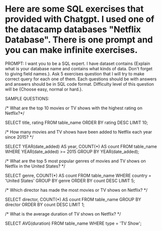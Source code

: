 # Here are some SQL exercises that provided with Chatgpt. I used one of the datacamp databases "Netflix Database". There is one prompt and you can make infinite exercises.

PROMPT:
I want you to be a SQL expert. I have dataset contains {Explain what is your database name and contains what kinds of data. Don't forget to giving field names.}. Ask 5 exercises question that I will try to make correct query for each one of them. Each questions should be with answers and answers should be in SQL code format. Difficulty level of this question will be {Choose easy, normal or hard.}.



SAMPLE QUESTIONS:


/* What are the top 10 movies or TV shows with the highest rating on Netflix?*/

SELECT title, rating
FROM table_name
ORDER BY rating DESC
LIMIT 10;

/* How many movies and TV shows have been added to Netflix each year since 2015? */

SELECT YEAR(date_added) AS year, COUNT(*) AS count
FROM table_name
WHERE YEAR(date_added) >= 2015
GROUP BY YEAR(date_added);

/* What are the top 5 most popular genres of movies and TV shows on Netflix in the United States? */

SELECT genre, COUNT(*) AS count
FROM table_name
WHERE country = 'United States'
GROUP BY genre
ORDER BY count DESC
LIMIT 5;

/* Which director has made the most movies or TV shows on Netflix? */

SELECT director, COUNT(*) AS count
FROM table_name
GROUP BY director
ORDER BY count DESC
LIMIT 1;

/* What is the average duration of TV shows on Netflix? */

SELECT AVG(duration)
FROM table_name
WHERE type = 'TV Show';

